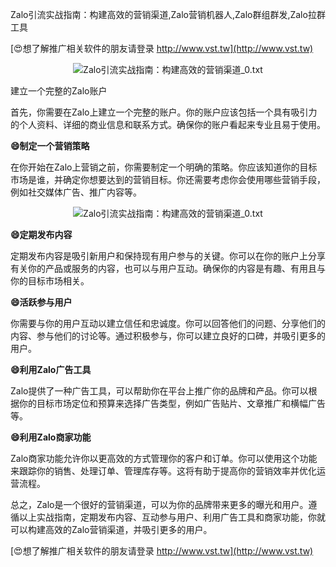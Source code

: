 Zalo引流实战指南：构建高效的营销渠道,Zalo营销机器人,Zalo群组群发,Zalo拉群工具

[😍想了解推广相关软件的朋友请登录 http://www.vst.tw](http://www.vst.tw)

 <center><img src="https://vst.tw/MP4/tuiguang/png/0.png" alt="Zalo引流实战指南：构建高效的营销渠道_0.txt"></center>

建立一个完整的Zalo账户

首先，你需要在Zalo上建立一个完整的账户。你的账户应该包括一个具有吸引力的个人资料、详细的商业信息和联系方式。确保你的账户看起来专业且易于使用。

**😄制定一个营销策略**

在你开始在Zalo上营销之前，你需要制定一个明确的策略。你应该知道你的目标市场是谁，并确定你想要达到的营销目标。你还需要考虑你会使用哪些营销手段，例如社交媒体广告、推广内容等。

 <center><img src="https://vst.tw/MP4/tuiguang/png/8.png" alt="Zalo引流实战指南：构建高效的营销渠道_0.txt"></center>

**😄定期发布内容**

定期发布内容是吸引新用户和保持现有用户参与的关键。你可以在你的账户上分享有关你的产品或服务的内容，也可以与用户互动。确保你的内容是有趣、有用且与你的目标市场相关。

**😄活跃参与用户**

你需要与你的用户互动以建立信任和忠诚度。你可以回答他们的问题、分享他们的内容、参与他们的讨论等。通过积极参与，你可以建立良好的口碑，并吸引更多的用户。

**😄利用Zalo广告工具**

Zalo提供了一种广告工具，可以帮助你在平台上推广你的品牌和产品。你可以根据你的目标市场定位和预算来选择广告类型，例如广告贴片、文章推广和横幅广告等。

**😄利用Zalo商家功能**

Zalo商家功能允许你以更高效的方式管理你的客户和订单。你可以使用这个功能来跟踪你的销售、处理订单、管理库存等。这将有助于提高你的营销效率并优化运营流程。

总之，Zalo是一个很好的营销渠道，可以为你的品牌带来更多的曝光和用户。遵循以上实战指南，定期发布内容、互动参与用户、利用广告工具和商家功能，你就可以构建高效的Zalo营销渠道，并吸引更多的用户。

[😍想了解推广相关软件的朋友请登录 http://www.vst.tw](http://www.vst.tw)



